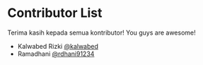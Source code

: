 # Contributor List
Terima kasih kepada semua kontributor! You guys are awesome! <ph-heart/>

<!-- Format: [NAMA] [@USERNAME GITHUB](LINK GITHUB PROFILE) -->

- Kalwabed Rizki [@kalwabed](https://github.com/kalwabed)
- Ramadhani [@rdhani91234](https://github.com/rdhani91234)

